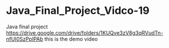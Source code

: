 # Java_Final_Project_Vidco-19
Java final project 
https://drive.google.com/drive/folders/1KUQve3zV8g3qRVudTn-nfUI0SzPpIPAb this is the demo video 
